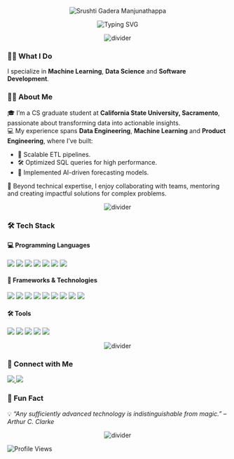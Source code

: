 <p align="center">
  <img src="https://readme-typing-svg.herokuapp.com?font=Fira+Code&size=30&color=4A90E2&center=true&vCenter=true&width=500&lines=Srushti+Gadera+Manjunathappa;&pause=1000000" alt="Srushti Gadera Manjunathappa" />
</p>


<p align="center">
  <img src="https://readme-typing-svg.herokuapp.com?font=Fira+Code&size=20&pause=50&color=4A90E2&center=true&width=435&lines=Welcome+to+my+GitHub+Profile;A+Passionate+Developer;Always+Learning+%F0%9F%8C%8D" alt="Typing SVG" />
</p>


<p align="center">
  <img src="https://user-images.githubusercontent.com/73097560/115834477-dbab4500-a447-11eb-908a-139a6edaec5c.gif" alt="divider" />
</p>

### 👩‍💻 What I Do

I specialize in **Machine Learning**, **Data Science** and **Software Development**.

### 🧑‍🎓 About Me

🎓 I’m a CS graduate student at **California State University, Sacramento**, passionate about transforming data into actionable insights.  
💻 My experience spans **Data Engineering**, **Machine Learning** and **Product Engineering**, where I’ve built:  
- 🚀 Scalable ETL pipelines.  
- 🛠️ Optimized SQL queries for high performance.  
- 🤖 Implemented AI-driven forecasting models.  

👥 Beyond technical expertise, I enjoy collaborating with teams, mentoring and creating impactful solutions for complex problems.

<p align="center">
  <img src="https://user-images.githubusercontent.com/73097560/115834477-dbab4500-a447-11eb-908a-139a6edaec5c.gif" alt="divider" />
</p>

### 🛠️ Tech Stack

#### 💻 Programming Languages
<p>
  <img src="https://img.shields.io/badge/Python-3776AB?style=flat&logo=python&logoColor=white" />
  <img src="https://img.shields.io/badge/C++-00599C?style=flat&logo=c%2B%2B&logoColor=white" />
  <img src="https://img.shields.io/badge/Java-007396?style=flat&logo=java&logoColor=white" />
  <img src="https://img.shields.io/badge/PySpark-E25A1C?style=flat&logo=apachespark&logoColor=white" />
  <img src="https://img.shields.io/badge/CUDA-76B900?style=flat&logo=nvidia&logoColor=white" />
  <img src="https://img.shields.io/badge/SQL-003B57?style=flat&logo=microsoft-sql-server&logoColor=white" />
  <img src="https://img.shields.io/badge/NoSQL-47A248?style=flat&logo=mongodb&logoColor=white" />
</p>

#### 🔧 Frameworks & Technologies
<p>
  <img src="https://img.shields.io/badge/TensorFlow-FF6F00?style=flat&logo=tensorflow&logoColor=white" />
  <img src="https://img.shields.io/badge/Keras-D00000?style=flat&logo=keras&logoColor=white" />
  <img src="https://img.shields.io/badge/PyTorch-EE4C2C?style=flat&logo=pytorch&logoColor=white" />
  <img src="https://img.shields.io/badge/Django-092E20?style=flat&logo=django&logoColor=white" />
  <img src="https://img.shields.io/badge/ETL-8CA1AF?style=flat" />
  <img src="https://img.shields.io/badge/Cloud%20Data%20Management-0AA86C?style=flat" />
  <img src="https://img.shields.io/badge/Agile%20Practices-72BBFF?style=flat" />
  <img src="https://img.shields.io/badge/Scikit--learn-F7931E?style=flat&logo=scikitlearn&logoColor=white" />
  <img src="https://img.shields.io/badge/Matplotlib-11557C?style=flat&logo=plotly&logoColor=white" />
</p>

#### 🛠️ Tools
<p>
  <img src="https://img.shields.io/badge/AWS-232F3E?style=flat&logo=amazonaws&logoColor=white" />
  <img src="https://img.shields.io/badge/Tableau-E97627?style=flat&logo=tableau&logoColor=white" />
  <img src="https://img.shields.io/badge/Docker-2496ED?style=flat&logo=docker&logoColor=white" />
  <img src="https://img.shields.io/badge/Jenkins-D24939?style=flat&logo=jenkins&logoColor=white" />
  <img src="https://img.shields.io/badge/Git-F05032?style=flat&logo=git&logoColor=white" />
</p>

<p align="center">
  <img src="https://user-images.githubusercontent.com/73097560/115834477-dbab4500-a447-11eb-908a-139a6edaec5c.gif" alt="divider" />
</p>

### 🤝 Connect with Me
<p>
  <a href="https://www.linkedin.com/in/srushtigm25/">
    <img src="https://img.shields.io/badge/-LinkedIn-blue?style=flat&logo=linkedin&logoColor=white" />
  </a>
  <a href="mailto:Srugm25@gmail.com">
    <img src="https://img.shields.io/badge/-Gmail-D14836?style=flat&logo=gmail&logoColor=white" />
  </a>
</p>

### 🎉 Fun Fact
💡 *“Any sufficiently advanced technology is indistinguishable from magic.” – Arthur C. Clarke*

<p align="center">
  <img src="https://user-images.githubusercontent.com/73097560/115834477-dbab4500-a447-11eb-908a-139a6edaec5c.gif" alt="divider" />
</p>

<p>
  <img src="https://komarev.com/ghpvc/?username=srushtigm25&label=Profile%20views&color=blueviolet&style=flat" alt="Profile Views" />
</p>
